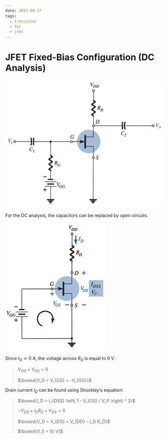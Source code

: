 ```yaml
---
date: 2023-08-17
tags:
  - transistor
  - fet
  - jfet
---
```


# JFET Fixed-Bias Configuration (DC Analysis)

![](./media/n-channel-jfet-fixed-bias-configuration.png)

For the DC analysis, the capacitors can be replaced by *open circuits*.

![](./media/n-channel-jfet-fixed-bias-configuration-dc-analysis.png)

Since $I_G \simeq 0\ A$, the voltage across $R_G$ is equal to $0\ V$.

> $V_{GG} + V_{GS} = 0$
>
> $\boxed{V_G = V_{GS} = -V_{GG}}$

Drain current $I_D$ can be found using Shockley's equation:

> $\boxed{I_D = I_{DSS} \left( 1 - V_{GS} / V_P \right) ^ 2}$
>
> $-V_{DD} + I_D R_D + V_{DS} = 0$
>
> $\boxed{V_D = V_{DS} = V_{DD} - I_D R_D}$
>
> $\boxed{V_S = 0\ V}$
